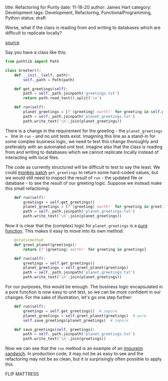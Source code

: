 title: Refactoring for Purity
date: 11-18-20
author: James Hart
category: Development
tags: Development, Refactoring, FunctionalProgramming, Python
status: draft

Worse, what if the class is reading from and writing to databases which are difficult to replicate locally?



[source](https://github.com/jameselliothart/blog-code/tree/master/RefactoringForPurity)

Say you have a class like this:

```py
from pathlib import Path

class Greeter():
    def __init__(self, path):
        self._path = Path(path)

    def get_greetings(self):
        path = self._path.joinpath('greetings.txt')
        return path.read_text().split('\n')

    def run(self):
        planet_greetings = [f'{greeting} earth!' for greeting in self.get_greetings()]  # imagine this is complex logic
        path = self._path.joinpath('planet_greetings.txt')
        path.write_text('\n'.join(planet_greetings))
```

There is a change in the requirement for the greeting - the `planet_greetings = ` line in `run` - and no unit tests exist.
Imagining this line as a stand-in for some complex business logic, we need to test this change thoroughly and preferably with an automated unit test.
Imagine also that the class is reading from and writing to databases which we cannot replicate locally instead of interacting with local files.

The code as currently structured will be difficult to test to say the least.
We could [monkey patch](https://www.geeksforgeeks.org/monkey-patching-in-python-dynamic-behavior/) `get_greetings` to return some hard-coded values, but we would still need to inspect the result of `run` - the updated file or database - to see the result of our greeting logic.
Suppose we instead make this small refactoring:

```py
    def run(self):
        greetings = self.get_greetings()
        planet_greetings = [f'{greeting} earth!' for greeting in greetings]  # imagine this is complex logic
        path = self._path.joinpath('planet_greetings.txt')
        path.write_text('\n'.join(planet_greetings))
```

Now it is clear that the (complex) logic for `planet_greetings` is a [pure function](https://en.wikipedia.org/wiki/Pure_function).
This makes it easy to move into its own method:

```py
    @staticmethod
    def greet_planet(greetings):
        return [f'{greeting} earth!' for greeting in greetings]

    def run(self):
        greetings = self.get_greetings()
        planet_greetings = self.greet_planet(greetings)
        path = self._path.joinpath('planet_greetings.txt')
        path.write_text('\n'.join(planet_greetings))
```

For our purposes, this would be enough.
The business logic encapsulated in a pure function is now easy to unit test, so we can be more confident in our changes.
For the sake of illustration, let's go one step further:

```py
    def run(self):
        greetings = self.get_greetings()  # impure
        planet_greetings = self.greet_planet(greetings)  # pure
        self.save_greetings(planet_greetings)  # impure

    def save_greetings(self, greetings):
        path = self._path.joinpath('planet_greetings.txt')
        path.write_text('\n'.join(greetings))
```

Now we can see that the `run` method is an example of an [impureim sandwich](https://blog.ploeh.dk/2020/03/02/impureim-sandwich/).
In production code, it may not be as easy to see and the refactoring may not be as clean, but it is surprisingly often possible to apply this.


FLIP MATTRESS